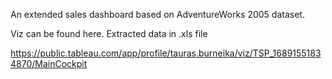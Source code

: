 An extended sales dashboard based on AdventureWorks 2005 dataset.

Viz can be found here.
Extracted data in .xls file

https://public.tableau.com/app/profile/tauras.burneika/viz/TSP_16891551834870/MainCockpit
